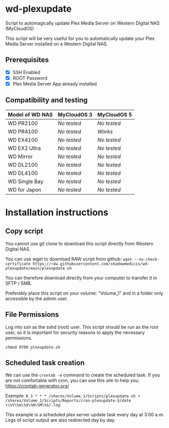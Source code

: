 # wd-plexupdate
Script to automagically update Plex Media Server on Western Digital NAS (MyCloudOS)

This script will be very useful for you to automatically update your Plex Media Server installed on a Western Digital NAS.

## Prerequisites
 - [X] SSH Enabled
 - [X] ROOT Password
 - [X] Plex Media Server App already installed

## Compatibility and testing
| Model of WD NAS | MyCloudOS 3 |MyCloudOS 5|
|--|--|--|
| WD PR2100 | *No tested* |*No tested*  |
| WD PR4100 | *No tested* |  *Works*  |
| WD EX4100 | *No tested* |*No tested*  |
| WD EX2 Ultra | *No tested* |*No tested*  |
| WD Mirror | *No tested* |*No tested*  |
| WD DL2100 | *No tested* |*No tested*  |
| WD DL4100 | *No tested* |*No tested*  |
| WD Single Bay | *No tested* |*No tested*  |
| WD for Japon | *No tested* |*No tested*  |

# Installation instructions

## Copy script
You cannot use git clone to download this script directly from Western Digital NAS.

You can use wget to download RAW script from github:
`wget --no-check-certificate https://raw.githubusercontent.com/shadowmedicis/wd-plexupdate/main/plexupdate.sh`

You can therefore download directly from your computer to transfer it in SFTP / SMB.

Preferably place this script on your volume: "Volume_1" and in a folder only accessible by the admin user.

## File Permissions
Log into ssh as the sshd (root) user.
This script should be run as the root user, so it is important for security reasons to apply the necessary permissions.

`chmod 0700 plexupdate.sh`

## Scheduled task creation

We can use the `crontab -e` command to create the scheduled task.
If you are not comfortable with cron, you can use this site to help you: https://crontab-generator.org/

Exemple:
`0 3 * * * /shares/Volume_1/Scripts/plexupdate.sh > /shares/Volume_1/Scripts/Reports/cron-plexupdate-$(date +\%Y\%m\%d\%H\%M\%S).log`

This example is a scheduled plex server update task every day at 3:00 a.m.
Logs of script output are also redirected day by day.

